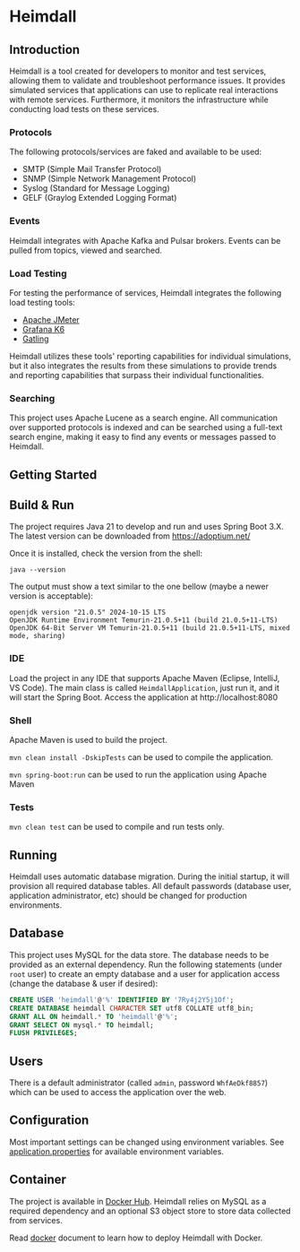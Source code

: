 # Heimdall

## Introduction

Heimdall is a tool created for developers to monitor and test services, allowing them to validate and troubleshoot performance issues. It provides simulated services that applications can use to replicate real interactions with remote services. Furthermore, it monitors the infrastructure while conducting load tests on these services.

### Protocols

The following protocols/services are faked and available to be used:
* SMTP (Simple Mail Transfer Protocol)
* SNMP (Simple Network Management Protocol)
* Syslog (Standard for Message Logging)
* GELF (Graylog Extended Logging Format)

### Events

Heimdall integrates with Apache Kafka and Pulsar brokers. Events can be pulled from topics, viewed and searched.


### Load Testing

For testing the performance of services, Heimdall integrates the following load testing tools:
* [Apache JMeter](https://jmeter.apache.org/)
* [Grafana K6](https://k6.io/)
* [Gatling](https://github.com/gatling/gatling)

Heimdall utilizes these tools' reporting capabilities for individual simulations, but it also integrates the results from these simulations to provide trends and reporting capabilities that surpass their individual functionalities.

### Searching

This project uses Apache Lucene as a search engine. All communication over supported protocols is indexed and can be searched using a full-text search engine, making it easy to find any events or messages passed to Heimdall.

## Getting Started

## Build & Run

The project requires Java 21 to develop and run and uses Spring Boot 3.X. The latest version can be downloaded from https://adoptium.net/

Once it is installed, check the version from the shell:

```
java --version
```

The output must show a text similar to the one bellow (maybe a newer version is acceptable):

```
openjdk version "21.0.5" 2024-10-15 LTS
OpenJDK Runtime Environment Temurin-21.0.5+11 (build 21.0.5+11-LTS)
OpenJDK 64-Bit Server VM Temurin-21.0.5+11 (build 21.0.5+11-LTS, mixed mode, sharing)
```

### IDE

Load the project in any IDE that supports Apache Maven (Eclipse, IntelliJ, VS Code). The main class is called
`HeimdallApplication`, just run it, and it will start the Spring Boot. Access the application at http://localhost:8080

### Shell

Apache Maven is used to build the project.

`mvn clean install -DskipTests` can be used to compile the application.

`mvn spring-boot:run` can be used to run the application using Apache Maven

### Tests

`mvn clean test` can be used to compile and run tests only.

## Running

Heimdall uses automatic database migration. During the initial startup, it will provision all required database tables. All default passwords (database user, application administrator, etc) should be changed for production environments.

## Database

This project uses MySQL for the data store. The database needs to be provided as an external dependency. Run the following statements (under `root` user) to create an empty database
and a user for application access (change the database & user if desired):

```sql
CREATE USER 'heimdall'@'%' IDENTIFIED BY '7Ry4j2Y5j1Of'; 
CREATE DATABASE heimdall CHARACTER SET utf8 COLLATE utf8_bin; 
GRANT ALL ON heimdall.* TO 'heimdall'@'%';
GRANT SELECT ON mysql.* TO heimdall;
FLUSH PRIVILEGES; 
```
## Users

There is a default administrator (called `admin`, password `WhfAeDkf8857`) which can be used to access the application over the web.

## Configuration

Most important settings can be changed using environment variables. See [application.properties](web/src/main/resources/application.properties) for available environment variables.

## Container

The project is available in [Docker Hub](https://hub.docker.com/repository/docker/adriantarau/heimdall). Heimdall relies on MySQL as a required dependency and an optional S3 object store to store data collected from services.

Read [docker](docs/docker.md) document to learn how to deploy Heimdall with Docker.
